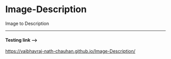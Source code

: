 # Image-Description
Image to Description 

***
#### Testing link --> 
https://vaibhavraj-nath-chauhan.github.io/Image-Description/
